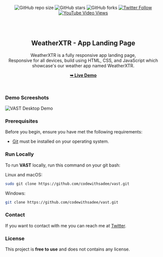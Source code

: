<div align="center">
  
  ![GitHub repo size](https://img.shields.io/github/repo-size/codewithsadee/vast)
  ![GitHub stars](https://img.shields.io/github/stars/codewithsadee/vast?style=social)
  ![GitHub forks](https://img.shields.io/github/forks/codewithsadee/vast?style=social)
  [![Twitter Follow](https://img.shields.io/twitter/follow/codewithsadee?style=social)](https://twitter.com/intent/follow?screen_name=codewithsadee)
  [![YouTube Video Views](https://img.shields.io/youtube/views/igNpJ21Hglk?style=social)](https://youtu.be/igNpJ21Hglk)

  <br />
  <br />

  <h2 align="center">WeatherXTR - App Landing Page</h2>

  WeatherXTR is a fully responsive app landing page, <br />Responsive for all devices, build using HTML, CSS, and JavaScript which showcase's our weather app named WeatherXTR.

  <a href="https://codewithsadee.github.io/vast/"><strong>➥ Live Demo</strong></a>

</div>

<br />

### Demo Screeshots

![VAST Desktop Demo](./readme-images/desktop.png "Desktop Demo")

### Prerequisites

Before you begin, ensure you have met the following requirements:

* [Git](https://git-scm.com/downloads "Download Git") must be installed on your operating system.

### Run Locally

To run **VAST** locally, run this command on your git bash:

Linux and macOS:

```bash
sudo git clone https://github.com/codewithsadee/vast.git
```

Windows:

```bash
git clone https://github.com/codewithsadee/vast.git
```

### Contact

If you want to contact with me you can reach me at [Twitter](https://www.twitter.com/codewithsadee).

### License

This project is **free to use** and does not contains any license.
